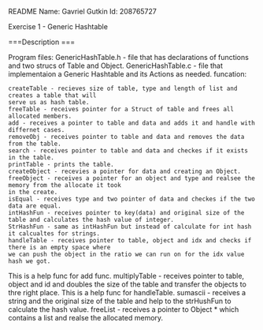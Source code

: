 README
Name: Gavriel Gutkin
Id: 208765727

Exercise 1 - Generic Hashtable

===Description ===

Program files:
GenericHashTable.h - file that has declarations of functions and two strucs of Table and Object.
GenericHashTable.c - file that implementaion a Generic Hashtable and its Actions as needed.
funcation:

	createTable - recieves size of table, type and length of list and creates a table that will 
    serve us as hash table.
    freeTable - receives pointer for a Struct of table and frees all allocated members.
    add - receives a pointer to table and data and adds it and handle with differnet cases.
    removeObj - receives pointer to table and data and removes the data from the table.
    search - receives pointer to table and data and checkes if it exists in the table.
    printTable - prints the table.
    createObject - recevies a pointer for data and creating an Object.
    freeObject - receives a pointer for an object and type and realsee the memory from the allocate it took
    in the create.
    isEqual - receives type and two pointer of data and checkes if the two data are equal.
    intHashFun - receives pointer to key(data) and original size of the table and calculates the hash value of integer.
    StrHashFun - same as intHashFun but instead of calculate for int hash it calcualtes for strings.
    handleTable - receives pointer to table, object and idx and checks if there is an empty space where
    we can push the object in the ratio we can run on for the idx value hash we got.
   This is a help func for add func.
    multiplyTable -  receives pointer to table, object and id and doubles the size of the table
    and transfer the objects to thre right place.
    This is a help func for handleTable.
    sumascii - receives a string and the original size of the table and help to the strHushFun to calculate the hash value.
    freeList - receives a pointer to Object * which contains a list and realse the allocated memory.





